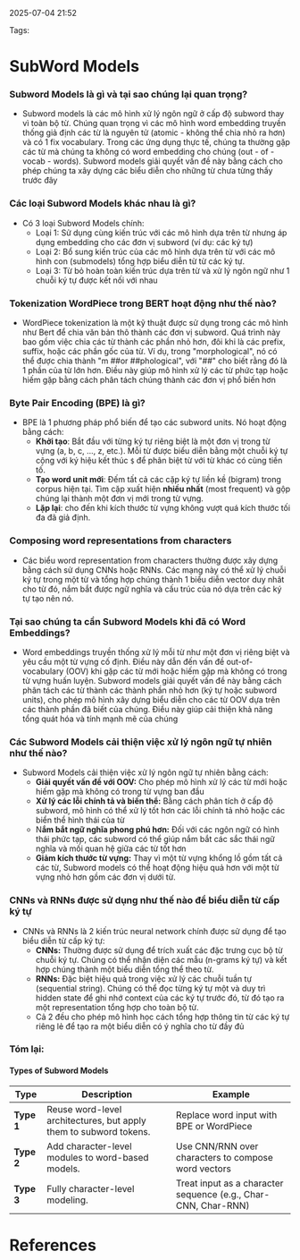 2025-07-04 21:52


Tags:

# SubWord Models

### Subword Models là gì và tại sao chúng lại quan trọng?
- Subword models là các mô hình xử lý ngôn ngữ ở cấp độ subword thay vì toàn bộ từ. Chúng quan trọng vì các mô hình word embedding truyền thống giả định các từ là nguyên tử (atomic - không thể chia nhỏ ra hơn) và có 1 fix vocabulary. Trong các ứng dụng thực tế, chúng ta thường gặp các từ mà chúng ta không có word embedding cho chúng (out - of -vocab - words). Subword models giải quyết vấn đề này bằng cách cho phép chúng ta xây dựng các biểu diễn cho những từ chưa từng thấy trước đây
### Các loại Subword Models khác nhau là gì?
-  Có 3 loại Subword Models chính:
	- Loại 1: Sử dụng cùng kiến trúc với các mô hình dựa trên từ nhưng áp dụng embedding cho các đơn vị subword (ví dụ: các ký tự)
	- Loại 2: Bổ sung kiến trúc của các mô hình dựa trên từ với các mô hình con (submodels) tổng hợp biểu diễn từ từ các ký tự.
	- Loại 3: Từ bỏ hoàn toàn kiến trúc dựa trên từ và xử lý ngôn ngữ như 1 chuỗi ký tự được kết nối với nhau
### Tokenization WordPiece trong BERT hoạt động như thế nào? 
- WordPiece tokenization là một kỹ thuật được sử dụng trong các mô hình như Bert để chia văn bản thô thành các đơn vị subword. Quá trình này bao gồm việc chia các từ thành các phần nhỏ hơn, đôi khi là các prefix, suffix, hoặc các phần gốc của từ. Ví dụ, trong "morphological", nó có thể được chia thành "m ##or ##phological", với "##" cho biết rằng đó là 1 phần của từ lớn hơn. Điều này giúp mô hình xử lý các từ phức tạp hoặc hiếm gặp bằng cách phân tách chúng thành các đơn vị phổ biến hơn
### Byte Pair Encoding (BPE) là gì?
- BPE là 1 phương pháp phổ biến để tạo các subword units. Nó hoạt động bằng cách:
	- **Khởi tạo**: Bắt đầu với từng ký tự riêng biệt là một đơn vị trong từ vựng (a, b, c, ..., z, etc.). Mỗi từ được biểu diễn bằng một chuỗi ký tự cộng với ký hiệu kết thúc `$` để phân biệt từ với từ khác có cùng tiền tố.
	- **Tạo word unit mới**: Đếm tất cả các cặp ký tự liền kề (bigram) trong corpus hiện tại. Tìm cặp xuất hiện **nhiều nhất** (most frequent) và gộp chúng lại thành một đơn vị mới trong từ vựng.
	- **Lặp lại**: cho đến khi kích thước từ vựng không vượt quá kích thước tối đa đã giả định.
### Composing word representations from characters 
- Các biểu word representation from characters thường được xây dựng bằng cách sử dụng CNNs hoặc RNNs. Các mạng này có thể xử lý chuỗi ký tự trong một từ và tổng hợp chúng thành 1 biểu diễn vector duy nhât cho từ đó, nắm bắt được ngữ nghĩa và cấu trúc của nó dựa trên các ký tự tạo nên nó.
### Tại sao chúng ta cần Subword Models khi đã có Word Embeddings?
 - Word embeddings truyền thống xử lý mỗi từ như một đơn vị riêng biệt và yêu cầu một từ vựng cố định. Điều này dẫn đến vấn đề out-of-vocabulary (OOV) khi gặp các từ mới hoặc hiếm gặp mà không có trong từ vựng huấn luyện. Subword models giải quyết vấn đề này bằng cách phân tách các từ thành các thành phần nhỏ hơn (ký tự hoặc subword units), cho phép mô hình xây dựng biểu diễn cho các từ OOV dựa trên các thành phần đã biết của chúng. Điều này giúp cải thiện khả năng tổng quát hóa và tính mạnh mẽ của chúng 
### Các Subword Models cải thiện việc xử lý ngôn ngữ tự nhiên như thế nào?
 - Subword Models cải thiện việc xử lý ngôn ngữ tự nhiên bằng cách:
	 - **Giải quyết vấn đề với OOV:** Cho phép mô hình xử lý các từ mới hoặc hiếm gặp mà không có trong từ vựng ban đầu
	 - **Xử lý các lỗi chính tả và biến thể:** Bằng cách phân tích ở cấp độ subword, mô hình có thể xử lý tốt hơn các lỗi chính tả nhỏ hoặc các biển thể hình thái của từ
	 - N**ắm bắt ngữ nghĩa phong phú hơn:** Đối với các ngôn ngữ có hình thái phức tạp, các subword có thể giúp nắm bắt các sắc thái ngữ nghĩa và mối quan hệ giữa các từ tốt hơn
	 - **Giảm kích thước từ vựng:** Thay vì một từ vựng khổng lồ gồm tất cả các từ, Subword models có thể hoạt động hiệu quả hơn với một từ vựng nhỏ hơn gồm các đơn vị dưới từ.
### CNNs và RNNs được sử dụng như thế nào để biểu diễn từ cấp ký tự
- CNNs và RNNs là 2 kiến trúc neural network chính được sử dụng để tạo biểu diễn từ cấp ký tự:
	- **CNNs:** Thường được sử dụng để trích xuất các đặc trưng cục bộ từ chuỗi ký tự. Chúng có thể nhận diện các mẫu (n-grams ký tự) và kết hợp chúng thành một biểu diễn tổng thể theo từ.
	- **RNNs:** Đặc biệt hiệu quả trong việc xử lý các chuỗi tuần tự (sequential string). Chúng có thể đọc từng ký tự một và duy trì hidden state để ghi nhớ context của các ký tự trước đó, từ đó tạo ra một representation tổng hợp cho toàn bộ từ. 
	- Cả 2 đều cho phép mô hình học cách tổng hợp thông tin từ các ký tự riêng lẻ để tạo ra một biểu diễn có ý nghĩa cho từ đầy đủ
### Tóm lại: 
#### Types of Subword Models
| Type       | Description                                                       | Example                                                        |
| ---------- | ----------------------------------------------------------------- | -------------------------------------------------------------- |
| **Type 1** | Reuse word-level architectures, but apply them to subword tokens. | Replace word input with BPE or WordPiece                       |
| **Type 2** | Add character-level modules to word-based models.                 | Use CNN/RNN over characters to compose word vectors            |
| **Type 3** | Fully character-level modeling.                                   | Treat input as a character sequence (e.g., Char-CNN, Char-RNN) |
# References

